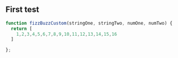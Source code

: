 ## First test

```js
function fizzBuzzCustom(stringOne, stringTwo, numOne, numTwo) {
  return [
    1,2,3,4,5,6,7,8,9,10,11,12,13,14,15,16
  ]

};

```




